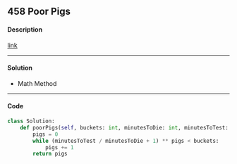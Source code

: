 ## 458 Poor Pigs

#### Description

[link](https://leetcode.com/problems/poor-pigs/)

---

#### Solution

- Math Method

---

#### Code

<!-- O(n) -->

```python
class Solution:
    def poorPigs(self, buckets: int, minutesToDie: int, minutesToTest: int) -> int:
        pigs = 0
        while (minutesToTest / minutesToDie + 1) ** pigs < buckets:
            pigs += 1
        return pigs
```
